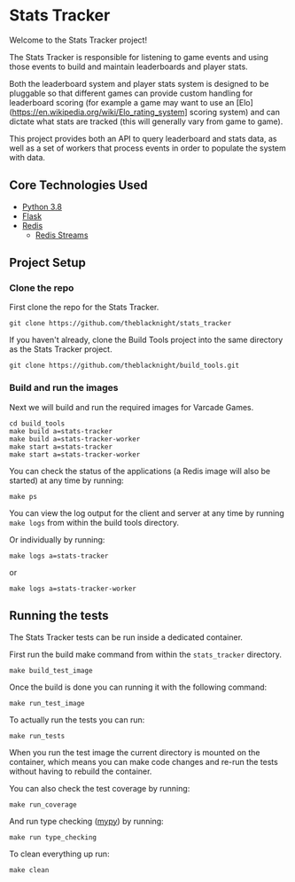 # Stats Tracker

Welcome to the Stats Tracker project!

The Stats Tracker is responsible for listening to game events and using those events to build and maintain leaderboards and player stats.

Both the leaderboard system and player stats system is designed to be pluggable so that different games can provide custom handling for leaderboard scoring (for example a game may want to use an [Elo](https://en.wikipedia.org/wiki/Elo_rating_system] scoring system) and can dictate what stats are tracked (this will generally vary from game to game).

This project provides both an API to query leaderboard and stats data, as well as a set of workers that process events in order to populate the system with data.

## Core Technologies Used

* [Python 3.8](https://www.python.org/downloads/release/python-383/)
* [Flask](https://flask.palletsprojects.com/en/1.1.x/)
* [Redis](https://redis.io/)
    * [Redis Streams](https://redis.io/topics/streams-intro)

## Project Setup

### Clone the repo

First clone the repo for the Stats Tracker.

```
git clone https://github.com/theblacknight/stats_tracker 
```

If you haven't already, clone the Build Tools project into the same directory as the Stats Tracker project.

```
git clone https://github.com/theblacknight/build_tools.git 
```

### Build and run the images

Next we will build and run the required images for Varcade Games.

```
cd build_tools
make build a=stats-tracker
make build a=stats-tracker-worker
make start a=stats-tracker
make start a=stats-tracker-worker
```

You can check the status of the applications (a Redis image will also be started) at any time by running:

```
make ps
```

You can view the log output for the client and server at any time by running `make logs` from within the build tools directory.

Or individually by running:

```
make logs a=stats-tracker
```

or 

```
make logs a=stats-tracker-worker
```

## Running the tests

The Stats Tracker tests can be run inside a dedicated container.

First run the build make command from within the `stats_tracker` directory.

```
make build_test_image
```

Once the build is done you can running it with the following command:

```
make run_test_image
```

To actually run the tests you can run:

```
make run_tests
```

When you run the test image the current directory is mounted on the container, which means you can make code changes and re-run the tests without having to rebuild the container.

You can also check the test coverage by running:

```
make run_coverage
```

And run type checking ([mypy](http://mypy-lang.org/)) by running:

```
make run type_checking
```

To clean everything up run:

```
make clean
```